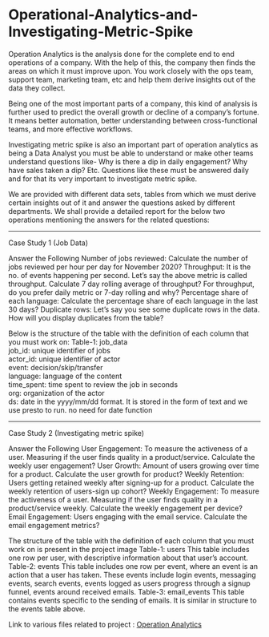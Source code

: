 # Operational-Analytics-and-Investigating-Metric-Spike

Operation Analytics is the analysis done for the complete end to end operations of a company. With the help of this, the company then finds the areas on which it must improve upon. You work closely with the ops team, support team, marketing team, etc and help them derive insights out of the data they collect.

Being one of the most important parts of a company, this kind of analysis is further used to predict the overall growth or decline of a company’s fortune. It means better automation, better understanding between cross-functional teams, and more effective workflows.

Investigating metric spike is also an important part of operation analytics as being a Data Analyst you must be able to understand or make other teams understand questions like- Why is there a dip in daily engagement? Why have sales taken a dip? Etc. Questions like these must be answered daily and for that its very important to investigate metric spike.

We are provided with different data sets, tables from which we must derive certain insights out of it and answer the questions asked by different departments.
We shall provide a detailed report for the below two operations mentioning the answers for the related questions:
______________________________________________________________________________________________________________________________
Case Study 1 (Job Data)

Answer the Following
Number of jobs reviewed: Calculate the number of jobs reviewed per hour per day for November 2020?
Throughput: It is the no. of events happening per second. Let’s say the above metric is called throughput. Calculate 7 day rolling average of throughput? For throughput, do you prefer daily metric or 7-day rolling and why?
Percentage share of each language: Calculate the percentage share of each language in the last 30 days?
Duplicate rows: Let’s say you see some duplicate rows in the data. How will you display duplicates from the table?

Below is the structure of the table with the definition of each column that you must work on:
Table-1: job_data\
job_id: unique identifier of jobs\
actor_id: unique identifier of actor\
event: decision/skip/transfer\
language: language of the content\
time_spent: time spent to review the job in seconds\
org: organization of the actor\
ds: date in the yyyy/mm/dd format. It is stored in the form of text and we use presto to run. no need for date function
______________________________________________________________________________________________________________________________
Case Study 2 (Investigating metric spike)

Answer the Following
User Engagement: To measure the activeness of a user. Measuring if the user finds quality in a product/service. Calculate the weekly user engagement?
User Growth: Amount of users growing over time for a product. Calculate the user growth for product?
Weekly Retention: Users getting retained weekly after signing-up for a product. Calculate the weekly retention of users-sign up cohort?
Weekly Engagement: To measure the activeness of a user. Measuring if the user finds quality in a product/service weekly. Calculate the weekly engagement per device?
Email Engagement: Users engaging with the email service. Calculate the email engagement metrics?

The structure of the table with the definition of each column that you must work on is present in the project image
Table-1: users
This table includes one row per user, with descriptive information about that user’s account.
Table-2: events
This table includes one row per event, where an event is an action that a user has taken. These events include login events, messaging events, search events, events logged as users progress through a signup funnel, events around received emails.
Table-3: email_events
This table contains events specific to the sending of emails. It is similar in structure to the events table above.

Link to various files related to project : [Operation Analytics](https://drive.google.com/drive/folders/1ae04bIINDkKp4s_8hz0LCZezgWG6ia08?usp=drive_link/)
